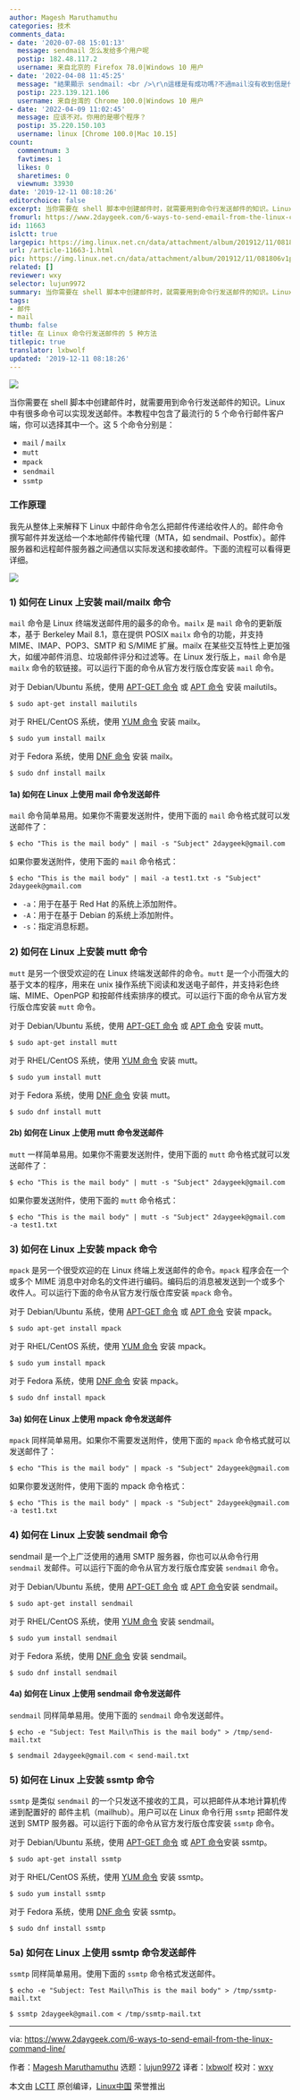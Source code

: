 ```yaml
---
author: Magesh Maruthamuthu
categories: 技术
comments_data:
- date: '2020-07-08 15:01:13'
  message: sendmail 怎么发给多个用户呢
  postip: 182.48.117.2
  username: 来自北京的 Firefox 78.0|Windows 10 用户
- date: '2022-04-08 11:45:25'
  message: "結果顯示 sendmail: <br />\r\n這樣是有成功嗎?不過mail沒有收到信是什麼問題?"
  postip: 223.139.121.106
  username: 来自台湾的 Chrome 100.0|Windows 10 用户
- date: '2022-04-09 11:02:45'
  message: 应该不对。你用的是哪个程序？
  postip: 35.220.150.103
  username: linux [Chrome 100.0|Mac 10.15]
count:
  commentnum: 3
  favtimes: 1
  likes: 0
  sharetimes: 0
  viewnum: 33930
date: '2019-12-11 08:18:26'
editorchoice: false
excerpt: 当你需要在 shell 脚本中创建邮件时，就需要用到命令行发送邮件的知识。Linux 中有很多命令可以实现发送邮件。
fromurl: https://www.2daygeek.com/6-ways-to-send-email-from-the-linux-command-line/
id: 11663
islctt: true
largepic: https://img.linux.net.cn/data/attachment/album/201912/11/081806v1p8b444qozbp84u.jpg
url: /article-11663-1.html
pic: https://img.linux.net.cn/data/attachment/album/201912/11/081806v1p8b444qozbp84u.jpg.thumb.jpg
related: []
reviewer: wxy
selector: lujun9972
summary: 当你需要在 shell 脚本中创建邮件时，就需要用到命令行发送邮件的知识。Linux 中有很多命令可以实现发送邮件。
tags:
- 邮件
- mail
thumb: false
title: 在 Linux 命令行发送邮件的 5 种方法
titlepic: true
translator: lxbwolf
updated: '2019-12-11 08:18:26'
---
```


![](/data/attachment/album/201912/11/081806v1p8b444qozbp84u.jpg)


当你需要在 shell 脚本中创建邮件时，就需要用到命令行发送邮件的知识。Linux 中有很多命令可以实现发送邮件。本教程中包含了最流行的 5 个命令行邮件客户端，你可以选择其中一个。这 5 个命令分别是：


* `mail` / `mailx`
* `mutt`
* `mpack`
* `sendmail`
* `ssmtp`


### 工作原理


我先从整体上来解释下 Linux 中邮件命令怎么把邮件传递给收件人的。邮件命令撰写邮件并发送给一个本地邮件传输代理（MTA，如 sendmail、Postfix）。邮件服务器和远程邮件服务器之间通信以实际发送和接收邮件。下面的流程可以看得更详细。


![](/data/attachment/album/201912/11/081830xntnd4iny5nl9ran.png)


### 1) 如何在 Linux 上安装 mail/mailx 命令


`mail` 命令是 Linux 终端发送邮件用的最多的命令。`mailx` 是 `mail` 命令的更新版本，基于 Berkeley Mail 8.1，意在提供 POSIX `mailx` 命令的功能，并支持 MIME、IMAP、POP3、SMTP 和 S/MIME 扩展。mailx 在某些交互特性上更加强大，如缓冲邮件消息、垃圾邮件评分和过滤等。在 Linux 发行版上，`mail` 命令是 `mailx` 命令的软链接。可以运行下面的命令从官方发行版仓库安装 `mail` 命令。


对于 Debian/Ubuntu 系统，使用 [APT-GET 命令](https://www.2daygeek.com/apt-get-apt-cache-command-examples-manage-packages-debian-ubuntu-systems/) 或 [APT 命令](https://www.2daygeek.com/apt-command-examples-manage-packages-debian-ubuntu-systems/) 安装 mailutils。



```
$ sudo apt-get install mailutils
```

对于 RHEL/CentOS 系统，使用 [YUM 命令](https://www.2daygeek.com/yum-command-examples-manage-packages-rhel-centos-systems/) 安装 mailx。



```
$ sudo yum install mailx
```

对于 Fedora 系统，使用 [DNF 命令](https://www.2daygeek.com/dnf-command-examples-manage-packages-fedora-system/) 安装 mailx。



```
$ sudo dnf install mailx
```

#### 1a) 如何在 Linux 上使用 mail 命令发送邮件


`mail` 命令简单易用。如果你不需要发送附件，使用下面的 `mail` 命令格式就可以发送邮件了：



```
$ echo "This is the mail body" | mail -s "Subject" 2daygeek@gmail.com
```

如果你要发送附件，使用下面的 `mail` 命令格式：



```
$ echo "This is the mail body" | mail -a test1.txt -s "Subject" 2daygeek@gmail.com
```

* `-a`：用于在基于 Red Hat 的系统上添加附件。
* `-A`：用于在基于 Debian 的系统上添加附件。
* `-s`：指定消息标题。


### 2) 如何在 Linux 上安装 mutt 命令


`mutt` 是另一个很受欢迎的在 Linux 终端发送邮件的命令。`mutt` 是一个小而强大的基于文本的程序，用来在 unix 操作系统下阅读和发送电子邮件，并支持彩色终端、MIME、OpenPGP 和按邮件线索排序的模式。可以运行下面的命令从官方发行版仓库安装 `mutt` 命令。


对于 Debian/Ubuntu 系统，使用 [APT-GET 命令](https://www.2daygeek.com/apt-get-apt-cache-command-examples-manage-packages-debian-ubuntu-systems/) 或 [APT 命令](https://www.2daygeek.com/apt-command-examples-manage-packages-debian-ubuntu-systems/) 安装 mutt。



```
$ sudo apt-get install mutt
```

对于 RHEL/CentOS 系统，使用 [YUM 命令](https://www.2daygeek.com/yum-command-examples-manage-packages-rhel-centos-systems/) 安装 mutt。



```
$ sudo yum install mutt
```

对于 Fedora 系统，使用 [DNF 命令](https://www.2daygeek.com/dnf-command-examples-manage-packages-fedora-system/) 安装 mutt。



```
$ sudo dnf install mutt
```

#### 2b) 如何在 Linux 上使用 mutt 命令发送邮件


`mutt` 一样简单易用。如果你不需要发送附件，使用下面的 `mutt` 命令格式就可以发送邮件了：



```
$ echo "This is the mail body" | mutt -s "Subject" 2daygeek@gmail.com
```

如果你要发送附件，使用下面的 `mutt` 命令格式：



```
$ echo "This is the mail body" | mutt -s "Subject" 2daygeek@gmail.com -a test1.txt
```

### 3) 如何在 Linux 上安装 mpack 命令


`mpack` 是另一个很受欢迎的在 Linux 终端上发送邮件的命令。`mpack` 程序会在一个或多个 MIME 消息中对命名的文件进行编码。编码后的消息被发送到一个或多个收件人。可以运行下面的命令从官方发行版仓库安装 `mpack` 命令。


对于 Debian/Ubuntu 系统，使用 [APT-GET 命令](https://www.2daygeek.com/apt-get-apt-cache-command-examples-manage-packages-debian-ubuntu-systems/) 或 [APT 命令](https://www.2daygeek.com/apt-command-examples-manage-packages-debian-ubuntu-systems/) 安装 mpack。



```
$ sudo apt-get install mpack
```

对于 RHEL/CentOS 系统，使用 [YUM 命令](https://www.2daygeek.com/yum-command-examples-manage-packages-rhel-centos-systems/) 安装 mpack。



```
$ sudo yum install mpack
```

对于 Fedora 系统，使用 [DNF 命令](https://www.2daygeek.com/dnf-command-examples-manage-packages-fedora-system/) 安装 mpack。



```
$ sudo dnf install mpack
```

#### 3a) 如何在 Linux 上使用 mpack 命令发送邮件


`mpack` 同样简单易用。如果你不需要发送附件，使用下面的 `mpack` 命令格式就可以发送邮件了：



```
$ echo "This is the mail body" | mpack -s "Subject" 2daygeek@gmail.com
```

如果你要发送附件，使用下面的 mpack 命令格式：



```
$ echo "This is the mail body" | mpack -s "Subject" 2daygeek@gmail.com -a test1.txt
```

### 4) 如何在 Linux 上安装 sendmail 命令


sendmail 是一个上广泛使用的通用 SMTP 服务器，你也可以从命令行用 `sendmail` 发邮件。可以运行下面的命令从官方发行版仓库安装 `sendmail` 命令。


对于 Debian/Ubuntu 系统，使用 [APT-GET 命令](https://www.2daygeek.com/apt-get-apt-cache-command-examples-manage-packages-debian-ubuntu-systems/) 或 [APT 命令](https://www.2daygeek.com/apt-command-examples-manage-packages-debian-ubuntu-systems/)安装 sendmail。



```
$ sudo apt-get install sendmail
```

对于 RHEL/CentOS 系统，使用 [YUM 命令](https://www.2daygeek.com/yum-command-examples-manage-packages-rhel-centos-systems/) 安装 sendmail。



```
$ sudo yum install sendmail
```

对于 Fedora 系统，使用 [DNF 命令](https://www.2daygeek.com/dnf-command-examples-manage-packages-fedora-system/) 安装 sendmail。



```
$ sudo dnf install sendmail
```

#### 4a) 如何在 Linux 上使用 sendmail 命令发送邮件


`sendmail` 同样简单易用。使用下面的 `sendmail` 命令发送邮件。



```
$ echo -e "Subject: Test Mail\nThis is the mail body" > /tmp/send-mail.txt
```


```
$ sendmail 2daygeek@gmail.com < send-mail.txt
```

### 5) 如何在 Linux 上安装 ssmtp 命令


`ssmtp` 是类似 `sendmail` 的一个只发送不接收的工具，可以把邮件从本地计算机传递到配置好的 邮件主机（mailhub）。用户可以在 Linux 命令行用 `ssmtp` 把邮件发送到 SMTP 服务器。可以运行下面的命令从官方发行版仓库安装 `ssmtp` 命令。


对于 Debian/Ubuntu 系统，使用 [APT-GET 命令](https://www.2daygeek.com/apt-get-apt-cache-command-examples-manage-packages-debian-ubuntu-systems/) 或 [APT 命令](https://www.2daygeek.com/apt-command-examples-manage-packages-debian-ubuntu-systems/)安装 ssmtp。



```
$ sudo apt-get install ssmtp
```

对于 RHEL/CentOS 系统，使用 [YUM 命令](https://www.2daygeek.com/yum-command-examples-manage-packages-rhel-centos-systems/) 安装 ssmtp。



```
$ sudo yum install ssmtp
```

对于 Fedora 系统，使用 [DNF 命令](https://www.2daygeek.com/dnf-command-examples-manage-packages-fedora-system/) 安装 ssmtp。



```
$ sudo dnf install ssmtp
```

### 5a) 如何在 Linux 上使用 ssmtp 命令发送邮件


`ssmtp` 同样简单易用。使用下面的 `ssmtp` 命令格式发送邮件。



```
$ echo -e "Subject: Test Mail\nThis is the mail body" > /tmp/ssmtp-mail.txt
```


```
$ ssmtp 2daygeek@gmail.com < /tmp/ssmtp-mail.txt
```



---


via: <https://www.2daygeek.com/6-ways-to-send-email-from-the-linux-command-line/>


作者：[Magesh Maruthamuthu](https://www.2daygeek.com/author/magesh/) 选题：[lujun9972](https://github.com/lujun9972) 译者：[lxbwolf](https://github.com/lxbwolf) 校对：[wxy](https://github.com/wxy)


本文由 [LCTT](https://github.com/LCTT/TranslateProject) 原创编译，[Linux中国](https://linux.cn/) 荣誉推出